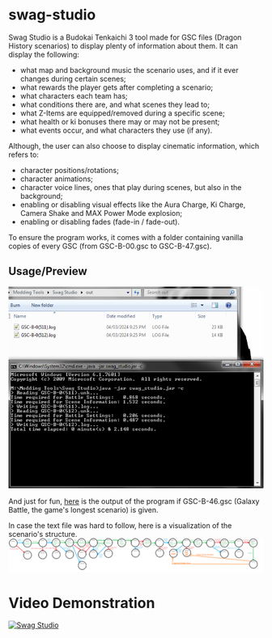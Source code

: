 # swag-studio
Swag Studio is a Budokai Tenkaichi 3 tool made for GSC files (Dragon History scenarios) to display plenty of information about them.
It can display the following:
* what map and background music the scenario uses, and if it ever changes during certain scenes;
* what rewards the player gets after completing a scenario;
* what characters each team has;
* what conditions there are, and what scenes they lead to;
* what Z-Items are equipped/removed during a specific scene;
* what health or ki bonuses there may or may not be present;
* what events occur, and what characters they use (if any).

Although, the user can also choose to display cinematic information, which refers to:
* character positions/rotations;
* character animations;
* character voice lines, ones that play during scenes, but also in the background;
* enabling or disabling visual effects like the Aura Charge, Ki Charge, Camera Shake and MAX Power Mode explosion;
* enabling or disabling fades (fade-in / fade-out).

To ensure the program works, it comes with a folder containing vanilla copies of every GSC (from GSC-B-00.gsc to GSC-B-47.gsc).

## Usage/Preview
![preview1](https://github.com/ViveTheModder/swag-studio/blob/main/img/demo.png)

And just for fun, [here](https://github.com/ViveTheModder/swag-studio/blob/main/out/GSC-B-46%20(Simple).log) is the output of the program if GSC-B-46.gsc (Galaxy Battle, the game's longest scenario) is given.

In case the text file was hard to follow, here is a visualization of the scenario's structure.
![preview2](https://github.com/ViveTheModder/swag-studio/blob/main/img/visualization.png)

# Video Demonstration
[![Swag Studio](https://github.com/ViveTheModder/swag-studio/assets/93151014/802ca9e8-023d-4f20-9f7c-4e22083dcc5d)](https://www.youtube.com/watch?v=8GD3YA_pDfg "Swag Studio")
